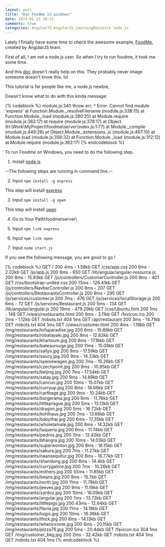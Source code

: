 ```yaml
---
layout: post
title: "Run Foodme in windows"
date: 2013-01-23 10:12
comments: true
categories: AngularJS AngularJS_LearningResource node.js
---
```


Lately I finially have some time to check the awesome example, [FoodMe][0], created by AngularJS team.

First of all, I am not a node.js user. So when I try to run foodme, it took me some time.

And this [doc][1] doesn't really help on this. They probably never image someone doesn't know this. lol

This tutorial is for people like me, a node.js newbie,

Doesn't know what to do with this kinda message:

{% codeblock %}
module.js:340
    throw err;
          ^
Error: Cannot find module 'express'
    at Function.Module._resolveFilename (module.js:338:15)
    at Function.Module._load (module.js:280:25)
    at Module.require (module.js:362:17)
    at require (module.js:378:17)
    at Object.<anonymous> (H:\Work\MyProject\foodme\server\index.js:1:77)
    at Module._compile (module.js:449:26)
    at Object.Module._extensions..js (module.js:467:10)
    at Module.load (module.js:356:32)
    at Function.Module._load (module.js:312:12)
    at Module.require (module.js:362:17)
{% endcodeblock %}


To run Foodme on Windows, you need to do the following step.

1. Install [node.js][2]

--The following steps are running in command line.--

2. Input `npm install -g express`

This step will install [express][3]

3. Input `npm install -g open`

This step will install [open][4]

4. Go to  Your Path\foodme\server\

5. Input `npm link express`

6. Input `npm link open`

7. Input `node start.js`

If you see the following message, you are good to go !

{% codeblock %}
GET / 200 4ms - 1.58kb
GET /css/app.css 200 6ms - 2.02kb
GET /js/app.js 200 6ms - 650
GET /lib/angular/angular-resource.js 200 8ms - 15.93kb
GET /js/controllers/CustomerController.js 200 8ms - 401
GET /css/bootstrap-united.css 200 13ms - 126.41kb
GET /js/controllers/NavbarController.js 200 8ms - 207
GET /js/controllers/RestaurantsController.js 200 8ms - 295
GET /js/services/customer.js 200 7ms - 476
GET /js/services/localStorage.js 200 6ms - 72
GET /js/services/Restaurant.js 200 5ms - 134
GET /lib/angular/angular.js 200 19ms - 479.29kb
GET /css/Ubuntu.font 200 1ms - 148
GET /views/restaurants.html 200 8ms - 3.11kb
GET /favicon.ico 200 2ms - 1.12kb
GET /robots.txt 404 1ms
GET /api/restaurant 200 3ms - 14.71kb
GET /robots.txt 404 1ms
GET /views/customer.html 200 4ms - 1.18kb
GET /img/restaurants/tofuparadise.jpg 200 6ms - 15.89kb
GET /img/restaurants/robatayaki.jpg 200 8ms - 12.82kb
GET /img/restaurants/khartoum.jpg 200 8ms - 17.16kb
GET /img/restaurants/bateaurouge.jpg 200 11ms - 15.08kb
GET /img/restaurants/sallys.jpg 200 9ms - 17.59kb
GET /img/restaurants/saucy.jpg 200 9ms - 14.33kb
GET /img/restaurants/speisewagen.jpg 200 7ms - 15.26kb
GET /img/restaurants/czechpoint.jpg 200 9ms - 10.95kb
GET /img/restaurants/beijing.jpg 200 7ms - 17.54kb
GET /img/restaurants/satay.jpg 200 9ms - 14.89kb
GET /img/restaurants/cancun.jpg 200 10ms - 15.07kb
GET /img/restaurants/curryup.jpg 200 8ms - 18.66kb
GET /img/restaurants/carthage.jpg 200 9ms - 10.24kb
GET /img/restaurants/burgerama.jpg 200 9ms - 11.76kb
GET /img/restaurants/littleprague.jpg 200 5ms - 13.13kb
GET /img/restaurants/dragon.jpg 200 5ms - 16.72kb
GET /img/restaurants/kohlhaus.jpg 200 7ms - 13.66kb
GET /img/restaurants/babythai.jpg 200 6ms - 17.35kb
GET /img/restaurants/wholetamale.jpg 200 8ms - 14.32kb
GET /img/restaurants/taqueria.jpg 200 6ms - 11.74kb
GET /img/restaurants/pedros.jpg 200 7ms - 12.42kb
GET /img/restaurants/bhangra.jpg 200 10ms - 14.03kb
GET /img/restaurants/superwonton.jpg 200 8ms - 16.15kb
GET /img/restaurants/sakura.jpg 200 7ms - 11.27kb
GET /img/restaurants/naansequitur.jpg 200 8ms - 16.77kb
GET /img/restaurants/shandong.jpg 200 8ms - 14.4kb
GET /img/restaurants/currygalore.jpg 200 7ms - 10.26kb
GET /img/restaurants/esthers.jpg 200 55ms - 11.85kb
GET /img/restaurants/beans.jpg 200 9ms - 15.7kb
GET /img/restaurants/north.jpg 200 11ms - 11.78kb
GET /img/restaurants/jeeves.jpg 200 9ms - 11.19kb
GET /img/restaurants/zardoz.jpg 200 10ms - 16.09kb
GET /img/restaurants/angular.jpg 200 7ms - 13.72kb
GET /img/restaurants/littlepigs.jpg 200 43ms - 12.64kb
GET /img/restaurants/flavia.jpg 200 11ms - 14.19kb
GET /img/restaurants/luigis.jpg 200 10ms - 16.36kb
GET /img/restaurants/thick.jpg 200 8ms - 14.13kb
GET /img/restaurants/wheninrome.jpg 200 8ms - 20.15kb
GET /img/restaurants/pizza76.jpg 200 5ms - 20.44kb
GET /favicon.ico 304 1ms
GET /img/customer_bkg.jpg 200 2ms - 32.42kb
GET /robots.txt 404 1ms
GET /robots.txt 404 1ms
{% endcodeblock %}

[0]:https://github.com/IgorMinar/foodme
[1]:https://docs.google.com/document/pub?id=1Fzq60IBaSf5mnsLWhig5nhZ9cJT85sresp0NqNIwh1I
[2]:http://nodejs.org/
[3]:https://npmjs.org/package/express
[4]:https://npmjs.org/package/open